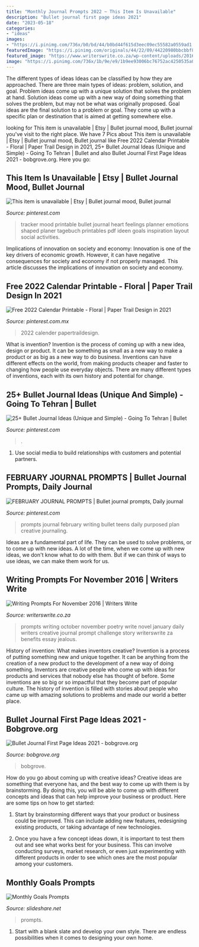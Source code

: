 ```yaml
---
title: "Monthly Journal Prompts 2022 ~ This Item Is Unavailable"
description: "Bullet journal first page ideas 2021"
date: "2023-05-18"
categories:
- "ideas"
images:
- "https://i.pinimg.com/736x/b0/bd/44/b0bd44f615d3eec09ec55582a0559ad1.jpg"
featuredImage: "https://i.pinimg.com/originals/44/22/09/44220980bbcbbf8a12d3d298af510e01.jpg"
featured_image: "https://www.writerswrite.co.za/wp-content/uploads/2016/10/November_Prompts.jpg"
image: "https://i.pinimg.com/736x/1b/9e/e9/1b9ee93006bc76752ac4250535a0a8cf.jpg"
---
```



The different types of ideas
Ideas can be classified by how they are approached. There are three main types of ideas: problem, solution, and goal. Problem ideas come up with a unique solution that solves the problem at hand. Solution ideas come up with a new way of doing something that solves the problem, but may not be what was originally proposed. Goal ideas are the final solution to a problem or goal. They come up with a specific plan or destination that is aimed at getting somewhere else.

	

		
looking for This item is unavailable | Etsy | Bullet journal mood, Bullet journal you've visit to the right place. We have 7 Pics about This item is unavailable | Etsy | Bullet journal mood, Bullet journal like Free 2022 Calendar Printable - Floral | Paper Trail Design in 2021, 25+ Bullet Journal Ideas (Unique and Simple) - Going To Tehran | Bullet and also Bullet Journal First Page Ideas 2021 - bobgrove.org. Here you go:
		
    
## This Item Is Unavailable | Etsy | Bullet Journal Mood, Bullet Journal

<img loading=lazy src="https://i.pinimg.com/originals/21/41/ba/2141bac034f88b3a0ed763040275dece.jpg" onerror="this.onerror=null;this.src='https://tse2.mm.bing.net/th?id=OIP.jkO7K_R3dP_gt2--jwsgLgHaK0&amp;pid=15.1';" alt="This item is unavailable | Etsy | Bullet journal mood, Bullet journal">

_Source: pinterest.com_

>tracker mood printable bullet journal heart feelings planner emotions shaped planer tagebuch printables pdf ideen goals inspiration layout social activities. 

	

Implications of innovation on society and economy:
Innovation is one of the key drivers of economic growth. However, it can have negative consequences for society and economy if not properly managed. This article discusses the implications of innovation on society and economy.

    
## Free 2022 Calendar Printable - Floral | Paper Trail Design In 2021

<img loading=lazy src="https://i.pinimg.com/736x/b0/bd/44/b0bd44f615d3eec09ec55582a0559ad1.jpg" onerror="this.onerror=null;this.src='https://tse4.mm.bing.net/th?id=OIP.Au2cbBR8we9UCnqyHEntzwHaJl&amp;pid=15.1';" alt="Free 2022 Calendar Printable - Floral | Paper Trail Design in 2021">

_Source: pinterest.com.mx_

>2022 calender papertraildesign. 

	

What is invention?
Invention is the process of coming up with a new idea, design or product. It can be something as small as a new way to make a product or as big as a new way to do business. Inventions can have different effects on the world, from making products cheaper and faster to changing how people use everyday objects. There are many different types of inventions, each with its own history and potential for change.

    
## 25+ Bullet Journal Ideas (Unique And Simple) - Going To Tehran | Bullet

<img loading=lazy src="https://i.pinimg.com/736x/c1/54/90/c15490279afefb60e370b5e8f5962ec6.jpg" onerror="this.onerror=null;this.src='https://tse4.mm.bing.net/th?id=OIP.I7XNPBvmrqPmd28xi79kYwHaHa&amp;pid=15.1';" alt="25+ Bullet Journal Ideas (Unique and Simple) - Going To Tehran | Bullet">

_Source: pinterest.com_

>. 

	

1. Use social media to build relationships with customers and potential partners.

    
## FEBRUARY JOURNAL PROMPTS | Bullet Journal Prompts, Daily Journal

<img loading=lazy src="https://i.pinimg.com/736x/1b/9e/e9/1b9ee93006bc76752ac4250535a0a8cf.jpg" onerror="this.onerror=null;this.src='https://tse2.mm.bing.net/th?id=OIP.MuMLTqzB1vrWzhx1LP8lMAHaO0&amp;pid=15.1';" alt="FEBRUARY JOURNAL PROMPTS | Bullet journal prompts, Daily journal">

_Source: pinterest.com_

>prompts journal february writing bullet teens daily purposed plan creative journaling. 

	

Ideas are a fundamental part of life. They can be used to solve problems, or to come up with new ideas. A lot of the time, when we come up with new ideas, we don't know what to do with them. But if we can think of ways to use ideas, we can make them work for us.

    
## Writing Prompts For November 2016 | Writers Write

<img loading=lazy src="https://www.writerswrite.co.za/wp-content/uploads/2016/10/November_Prompts.jpg" onerror="this.onerror=null;this.src='https://tse4.mm.bing.net/th?id=OIP.PLoQ0Raglw6WOslLEy4hOgHaKe&amp;pid=15.1';" alt="Writing Prompts For November 2016 | Writers Write">

_Source: writerswrite.co.za_

>prompts writing october november poetry write novel january daily writers creative journal prompt challenge story writerswrite za benefits essay jealous. 

	

History of invention: What makes inventors creative?
Invention is a process of putting something new and unique together. It can be anything from the creation of a new product to the development of a new way of doing something. Inventors are creative people who come up with ideas for products and services that nobody else has thought of before. Some inventions are so big or so impactful that they become part of popular culture. The history of invention is filled with stories about people who came up with amazing solutions to problems and made our world a better place.

    
## Bullet Journal First Page Ideas 2021 - Bobgrove.org

<img loading=lazy src="https://i.pinimg.com/originals/44/22/09/44220980bbcbbf8a12d3d298af510e01.jpg" onerror="this.onerror=null;this.src='https://tse2.mm.bing.net/th?id=OIP.0SQ5Z5PEmU5rti3lDF32jwHaJ4&amp;pid=15.1';" alt="Bullet Journal First Page Ideas 2021 - bobgrove.org">

_Source: bobgrove.org_

>bobgrove. 

	

How do you go about coming up with creative ideas?
Creative ideas are something that everyone has, and the best way to come up with them is by brainstorming. By doing this, you will be able to come up with different concepts and ideas that can help improve your business or product. Here are some tips on how to get started:
1. Start by brainstorming different ways that your product or business could be improved. This can include adding new features, redesigning existing products, or taking advantage of new technologies.

2. Once you have a few concept ideas down, it is important to test them out and see what works best for your business. This can involve conducting surveys, market research, or even just experimenting with different products in order to see which ones are the most popular among your customers.


    
## Monthly Goals Prompts

<img loading=lazy src="https://image.slidesharecdn.com/revisedmonthlygoalsprompts-100222225954-phpapp01/95/monthly-goals-prompts-4-728.jpg?cb=1266884319" onerror="this.onerror=null;this.src='https://tse2.mm.bing.net/th?id=OIP.oEWtfIl5BOtjoiJhdgBhyAHaFu&amp;pid=15.1';" alt="Monthly Goals Prompts">

_Source: slideshare.net_

>prompts. 

	

1. Start with a blank slate and develop your own style. There are endless possibilities when it comes to designing your own home.

